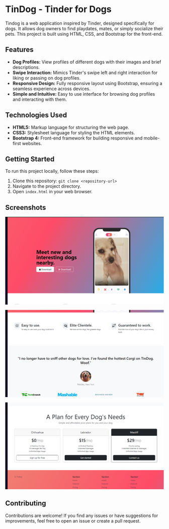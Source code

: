 # TinDog - Tinder for Dogs

Tindog is a web application inspired by Tinder, designed specifically for dogs. It allows dog owners to find playdates, mates, or simply socialize their pets. This project is built using HTML, CSS, and Bootstrap for the front-end.

## Features

- **Dog Profiles:** View profiles of different dogs with their images and brief descriptions.
- **Swipe Interaction:** Mimics Tinder's swipe left and right interaction for liking or passing on dog profiles.
- **Responsive Design:** Fully responsive layout using Bootstrap, ensuring a seamless experience across devices.
- **Simple and Intuitive:** Easy to use interface for browsing dog profiles and interacting with them.

## Technologies Used

- **HTML5:** Markup language for structuring the web page.
- **CSS3:** Stylesheet language for styling the HTML elements.
- **Bootstrap 4:** Front-end framework for building responsive and mobile-first websites.

## Getting Started

To run this project locally, follow these steps:

1. Clone this repository: `git clone <repository-url>`
2. Navigate to the project directory.
3. Open `index.html` in your web browser.

## Screenshots

![Screenshot 1](screenshots/screenshot1.png)


![Screenshot 2](screenshots/screenshot2.png)


![Screenshot 3](screenshots/screenshot3.png)


## Contributing

Contributions are welcome! If you find any issues or have suggestions for improvements, feel free to open an issue or create a pull request.


